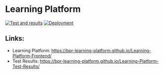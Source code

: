 # Learning Platform
[![Test and results](https://github.com/BPR-Learning-Platform/Learning-Platform-Frontend/actions/workflows/test_and_results.yml/badge.svg)](https://sep6-moviedb.github.io/frontend-test-results/) [![Deployment](https://github.com/BPR-Learning-Platform/Learning-Platform-Frontend/actions/workflows/deploy-to-pages.yml/badge.svg?branch=main)](https://github.com/SEP6-moviedb/frontend/actions/workflows/deploy-to-pages.yml)

## Links:
* Learning Platform: https://bpr-learning-platform.github.io/Learning-Platform-Frontend/
* Test Results: https://bpr-learning-platform.github.io/Learning-Platform-Test-Results/
